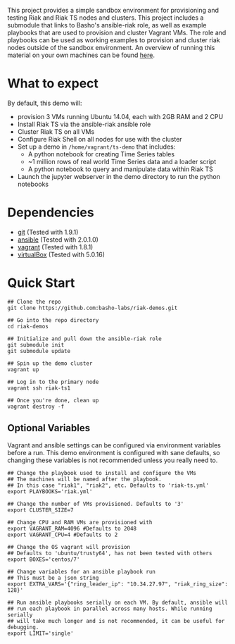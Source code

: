 This project provides a simple sandbox environment for provisioning and testing Riak and Riak TS nodes and clusters. This project includes a submodule that links to Basho's ansible-riak role, as well as example playbooks that are used to provision and cluster Vagrant VMs. The role and playbooks can be used as working examples to provision and cluster riak nodes outside of the sandbox environment. An overview of running this material on your own machines can be found [here](https://github.com/basho-labs/riak-demos/wiki/Provision-a-cluster-outside-of-vagrant).

# What to expect
By default, this demo will:
* provision 3 VMs running Ubuntu 14.04, each with 2GB RAM and 2 CPU
* Install Riak TS via the ansible-riak ansible role
* Cluster Riak TS on all VMs
* Configure Riak Shell on all nodes for use with the cluster
* Set up a demo in `/home/vagrant/ts-demo` that includes:
  * A python notebook for creating Time Series tables
  * ~1 million rows of real world Time Series data and a loader script
  * A python notebook to query and manipulate data within Riak TS
* Launch the jupyter webserver in the demo directory to run the python notebooks


# Dependencies
* [git](https://git-scm.com/downloads) (Tested with 1.9.1)
* [ansible](http://docs.ansible.com/ansible/intro_installation.html) (Tested with 2.0.1.0)
* [vagrant](https://www.vagrantup.com/downloads.html) (Tested with 1.8.1)
* [virtualBox](https://www.virtualbox.org/wiki/Downloads) (Tested with 5.0.16)

# Quick Start
```
## Clone the repo
git clone https://github.com:basho-labs/riak-demos.git

## Go into the repo directory
cd riak-demos

## Initialize and pull down the ansible-riak role
git submodule init
git submodule update

## Spin up the demo cluster
vagrant up

## Log in to the primary node
vagrant ssh riak-ts1

## Once you're done, clean up
vagrant destroy -f
```

## Optional Variables
Vagrant and ansible settings can be configured via environment variables before a run. This demo environment is configured with sane defaults, so changing these variables is not recommended unless you really need to.
```
## Change the playbook used to install and configure the VMs
## The machines will be named after the playbook.
## In this case "riak1", "riak2", etc. Defaults to 'riak-ts.yml'
export PLAYBOOKS='riak.yml'

## Change the number of VMs provisioned. Defaults to '3'
export CLUSTER_SIZE=7

## Change CPU and RAM VMs are provisioned with
export VAGRANT_RAM=4096 #Defaults to 2048
export VAGRANT_CPU=4 #Defaults to 2

## Change the OS vagrant will provision
## Defaults to 'ubuntu/trusty64', has not been tested with others
export BOXES='centos/7'

## Change variables for an ansible playbook run
## This must be a json string
export EXTRA_VARS='{"ring_leader_ip": "10.34.27.97", "riak_ring_size": 128}'

## Run ansible playbooks serially on each VM. By default, ansible will
## run each playbook in parallel across many hosts. While running serially
## will take much longer and is not recommended, it can be useful for debugging.
export LIMIT='single'
```

